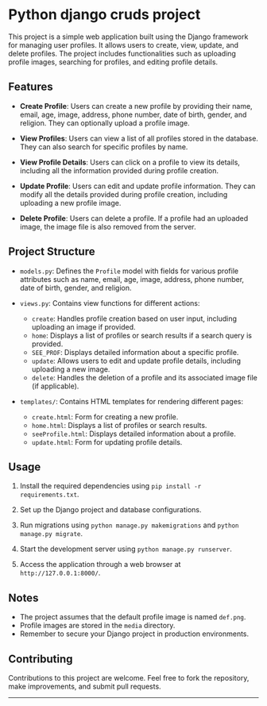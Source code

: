 # Python django cruds project

This project is a simple web application built using the Django framework for managing user profiles. It allows users to create, view, update, and delete profiles. The project includes functionalities such as uploading profile images, searching for profiles, and editing profile details.

## Features

- **Create Profile**: Users can create a new profile by providing their name, email, age, image, address, phone number, date of birth, gender, and religion. They can optionally upload a profile image.

- **View Profiles**: Users can view a list of all profiles stored in the database. They can also search for specific profiles by name.

- **View Profile Details**: Users can click on a profile to view its details, including all the information provided during profile creation.

- **Update Profile**: Users can edit and update profile information. They can modify all the details provided during profile creation, including uploading a new profile image.

- **Delete Profile**: Users can delete a profile. If a profile had an uploaded image, the image file is also removed from the server.

## Project Structure

- `models.py`: Defines the `Profile` model with fields for various profile attributes such as name, email, age, image, address, phone number, date of birth, gender, and religion.

- `views.py`: Contains view functions for different actions:
  - `create`: Handles profile creation based on user input, including uploading an image if provided.
  - `home`: Displays a list of profiles or search results if a search query is provided.
  - `SEE_PROF`: Displays detailed information about a specific profile.
  - `update`: Allows users to edit and update profile details, including uploading a new image.
  - `delete`: Handles the deletion of a profile and its associated image file (if applicable).

- `templates/`: Contains HTML templates for rendering different pages:
  - `create.html`: Form for creating a new profile.
  - `home.html`: Displays a list of profiles or search results.
  - `seeProfile.html`: Displays detailed information about a profile.
  - `update.html`: Form for updating profile details.

## Usage

1. Install the required dependencies using `pip install -r requirements.txt`.

2. Set up the Django project and database configurations.

3. Run migrations using `python manage.py makemigrations` and `python manage.py migrate`.

4. Start the development server using `python manage.py runserver`.

5. Access the application through a web browser at `http://127.0.0.1:8000/`.

## Notes

- The project assumes that the default profile image is named `def.png`.
- Profile images are stored in the `media` directory.
- Remember to secure your Django project in production environments.

## Contributing

Contributions to this project are welcome. Feel free to fork the repository, make improvements, and submit pull requests.


---

